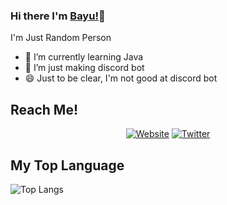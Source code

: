 ### Hi there I'm [Bayu!](https://bayuu.xyz)👋
I'm Just Random Person<br>

- 🌱 I’m currently learning Java
- 🤖 I’m just making discord bot
- 😄 Just to be clear, I'm not good at discord bot

## Reach Me!
<p align="center">
<a href="https://bayuu.xyz"><img alt="Website" src="https://img.shields.io/badge/WEBSITE-bayuu.xyz-blue?style=for-the-badge&logo=google-chrome"></a>
<a href="https://twitter.com"><img alt="Twitter" src="https://img.shields.io/badge/TWITTER-BayuBatam2008-informational?style=for-the-badge&logo=twitter"></a>
</p>

## My Top Language
![Top Langs](https://ghsts.bayuu.xyz/api/top-langs/?username=BayuBatam2008&layout=compact&theme=vue-dark)
